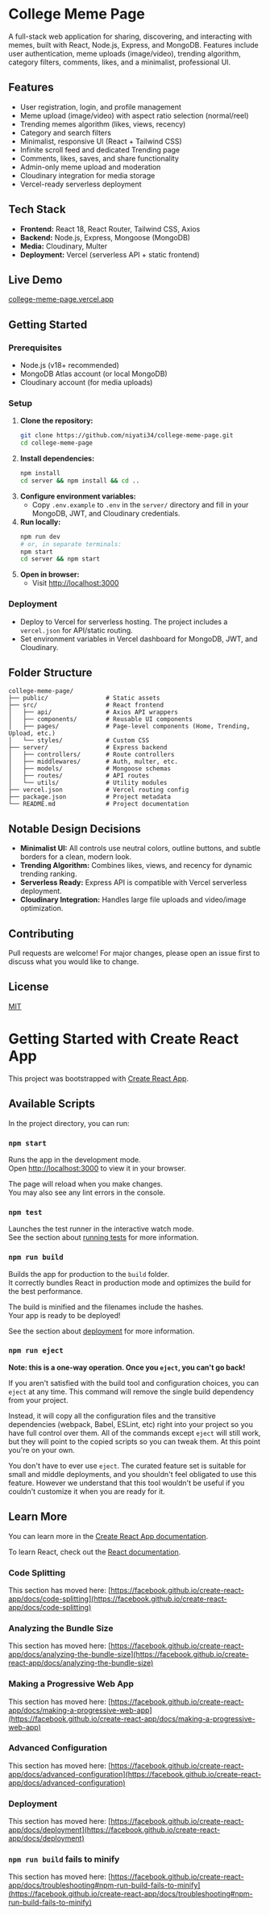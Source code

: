 # College Meme Page

A full-stack web application for sharing, discovering, and interacting with memes, built with React, Node.js, Express, and MongoDB. Features include user authentication, meme uploads (image/video), trending algorithm, category filters, comments, likes, and a minimalist, professional UI.

## Features

- User registration, login, and profile management
- Meme upload (image/video) with aspect ratio selection (normal/reel)
- Trending memes algorithm (likes, views, recency)
- Category and search filters
- Minimalist, responsive UI (React + Tailwind CSS)
- Infinite scroll feed and dedicated Trending page
- Comments, likes, saves, and share functionality
- Admin-only meme upload and moderation
- Cloudinary integration for media storage
- Vercel-ready serverless deployment

## Tech Stack

- **Frontend:** React 18, React Router, Tailwind CSS, Axios
- **Backend:** Node.js, Express, Mongoose (MongoDB)
- **Media:** Cloudinary, Multer
- **Deployment:** Vercel (serverless API + static frontend)


## Live Demo

[college-meme-page.vercel.app](https://college-meme-page.vercel.app)

## Getting Started

### Prerequisites

- Node.js (v18+ recommended)
- MongoDB Atlas account (or local MongoDB)
- Cloudinary account (for media uploads)

### Setup

1. **Clone the repository:**
   ```sh
   git clone https://github.com/niyati34/college-meme-page.git
   cd college-meme-page
   ```
2. **Install dependencies:**
   ```sh
   npm install
   cd server && npm install && cd ..
   ```
3. **Configure environment variables:**
   - Copy `.env.example` to `.env` in the `server/` directory and fill in your MongoDB, JWT, and Cloudinary credentials.
4. **Run locally:**
   ```sh
   npm run dev
   # or, in separate terminals:
   npm start
   cd server && npm start
   ```
5. **Open in browser:**
   - Visit [http://localhost:3000](http://localhost:3000)

### Deployment

- Deploy to Vercel for serverless hosting. The project includes a `vercel.json` for API/static routing.
- Set environment variables in Vercel dashboard for MongoDB, JWT, and Cloudinary.

## Folder Structure

```
college-meme-page/
├── public/                # Static assets
├── src/                   # React frontend
│   ├── api/               # Axios API wrappers
│   ├── components/        # Reusable UI components
│   ├── pages/             # Page-level components (Home, Trending, Upload, etc.)
│   └── styles/            # Custom CSS
├── server/                # Express backend
│   ├── controllers/       # Route controllers
│   ├── middlewares/       # Auth, multer, etc.
│   ├── models/            # Mongoose schemas
│   ├── routes/            # API routes
│   └── utils/             # Utility modules
├── vercel.json            # Vercel routing config
├── package.json           # Project metadata
└── README.md              # Project documentation
```

## Notable Design Decisions

- **Minimalist UI:** All controls use neutral colors, outline buttons, and subtle borders for a clean, modern look.
- **Trending Algorithm:** Combines likes, views, and recency for dynamic trending ranking.
- **Serverless Ready:** Express API is compatible with Vercel serverless deployment.
- **Cloudinary Integration:** Handles large file uploads and video/image optimization.

## Contributing

Pull requests are welcome! For major changes, please open an issue first to discuss what you would like to change.

## License

[MIT](LICENSE)

# Getting Started with Create React App

This project was bootstrapped with [Create React App](https://github.com/facebook/create-react-app).

## Available Scripts

In the project directory, you can run:

### `npm start`

Runs the app in the development mode.\
Open [http://localhost:3000](http://localhost:3000) to view it in your browser.

The page will reload when you make changes.\
You may also see any lint errors in the console.

### `npm test`

Launches the test runner in the interactive watch mode.\
See the section about [running tests](https://facebook.github.io/create-react-app/docs/running-tests) for more information.

### `npm run build`

Builds the app for production to the `build` folder.\
It correctly bundles React in production mode and optimizes the build for the best performance.

The build is minified and the filenames include the hashes.\
Your app is ready to be deployed!

See the section about [deployment](https://facebook.github.io/create-react-app/docs/deployment) for more information.

### `npm run eject`

**Note: this is a one-way operation. Once you `eject`, you can't go back!**

If you aren't satisfied with the build tool and configuration choices, you can `eject` at any time. This command will remove the single build dependency from your project.

Instead, it will copy all the configuration files and the transitive dependencies (webpack, Babel, ESLint, etc) right into your project so you have full control over them. All of the commands except `eject` will still work, but they will point to the copied scripts so you can tweak them. At this point you're on your own.

You don't have to ever use `eject`. The curated feature set is suitable for small and middle deployments, and you shouldn't feel obligated to use this feature. However we understand that this tool wouldn't be useful if you couldn't customize it when you are ready for it.

## Learn More

You can learn more in the [Create React App documentation](https://facebook.github.io/create-react-app/docs/getting-started).

To learn React, check out the [React documentation](https://reactjs.org/).

### Code Splitting

This section has moved here: [https://facebook.github.io/create-react-app/docs/code-splitting](https://facebook.github.io/create-react-app/docs/code-splitting)

### Analyzing the Bundle Size

This section has moved here: [https://facebook.github.io/create-react-app/docs/analyzing-the-bundle-size](https://facebook.github.io/create-react-app/docs/analyzing-the-bundle-size)

### Making a Progressive Web App

This section has moved here: [https://facebook.github.io/create-react-app/docs/making-a-progressive-web-app](https://facebook.github.io/create-react-app/docs/making-a-progressive-web-app)

### Advanced Configuration

This section has moved here: [https://facebook.github.io/create-react-app/docs/advanced-configuration](https://facebook.github.io/create-react-app/docs/advanced-configuration)

### Deployment

This section has moved here: [https://facebook.github.io/create-react-app/docs/deployment](https://facebook.github.io/create-react-app/docs/deployment)

### `npm run build` fails to minify

This section has moved here: [https://facebook.github.io/create-react-app/docs/troubleshooting#npm-run-build-fails-to-minify](https://facebook.github.io/create-react-app/docs/troubleshooting#npm-run-build-fails-to-minify)
